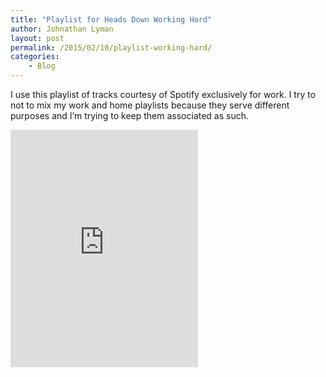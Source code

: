 ```yaml
---
title: "Playlist for Heads Down Working Hard"
author: Johnathan Lyman
layout: post
permalink: /2015/02/10/playlist-working-hard/
categories:
    - Blog
---
```


I use this playlist of tracks courtesy of Spotify exclusively for work. I try to not to mix my work and home playlists because they serve different purposes and I’m trying to keep them associated as such.

<iframe src="https://embed.spotify.com/?uri=spotify:user:spotify:playlist:2ujjMpFriZ2nayLmrD1Jgl" width="300" height="380" frameborder="0" allowtransparency="true"></iframe>

